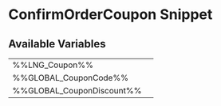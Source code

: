 # <span class="jumptarget"> ConfirmOrderCoupon Snippet </span>

## <span class="jumptarget"> Available Variables </span>
|||
|---|---|
| %%LNG_Coupon%% |
| %%GLOBAL_CouponCode%% |
| %%GLOBAL_CouponDiscount%% |
